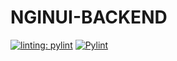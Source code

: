 # NGINUI-BACKEND

[![linting: pylint](https://img.shields.io/badge/linting-pylint-yellowgreen)](https://github.com/pylint-dev/pylint)
[![Pylint](https://github.com/cmmeyer1800/NginUI/actions/workflows/pylint.yml/badge.svg)](https://github.com/cmmeyer1800/NginUI/actions/workflows/pylint.yml)
